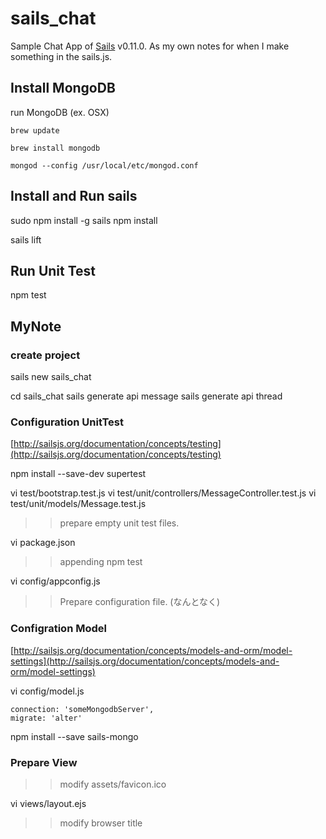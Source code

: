 # sails_chat

Sample Chat App of [Sails](http://sailsjs.org) v0.11.0.
As my own notes for when I make something in the sails.js.

## Install MongoDB

run MongoDB (ex. OSX)

```
brew update

brew install mongodb

mongod --config /usr/local/etc/mongod.conf
```


## Install and Run sails

sudo npm install -g sails
npm install

sails lift


## Run Unit Test

npm test



## MyNote

### create project

sails new sails_chat

cd sails_chat
sails generate api message
sails generate api thread

### Configuration UnitTest
[http://sailsjs.org/documentation/concepts/testing](http://sailsjs.org/documentation/concepts/testing)

npm install --save-dev supertest

vi test/bootstrap.test.js
vi test/unit/controllers/MessageController.test.js
vi test/unit/models/Message.test.js
>> prepare empty unit test files.

vi package.json
>> appending npm test

vi config/appconfig.js
>> Prepare configuration file. (なんとなく)


### Configration Model
[http://sailsjs.org/documentation/concepts/models-and-orm/model-settings](http://sailsjs.org/documentation/concepts/models-and-orm/model-settings)

vi config/model.js

```
connection: 'someMongodbServer',
migrate: 'alter'
```

npm install --save sails-mongo


### Prepare View

>> modify assets/favicon.ico

vi views/layout.ejs
>> modify browser title




